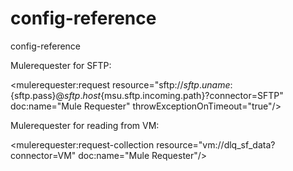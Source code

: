 # config-reference
config-reference


Mulerequester for SFTP:

<mulerequester:request 
        resource="sftp://${sftp.uname}:${sftp.pass}@${sftp.host}${msu.sftp.incoming.path}?connector=SFTP" 
        doc:name="Mule Requester" 
        throwExceptionOnTimeout="true"/>


Mulerequester for reading from VM:

<mulerequester:request-collection 
        resource="vm://dlq_sf_data?connector=VM" 
        doc:name="Mule Requester"/>
